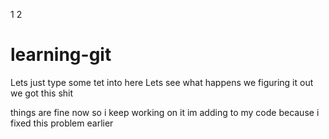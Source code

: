 1
2

# learning-git

Lets just type some tet into here 
Lets see what happens we figuring it out 
we got this shit

things are fine now
so i keep working on it
im adding to my code because i fixed this problem earlier